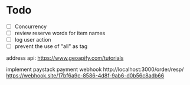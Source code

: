 # Todo
- [ ] Concurrency
- [ ] review reserve words for item names
- [ ] log user action
- [ ] prevent the use of "all" as tag

address api: https://www.geoapify.com/tutorials

implement paystack payment webhook
http://localhost:3000/order/resp/
https://webhook.site/17bf6a9c-8586-4d8f-9ab6-d0b56c8adb66


